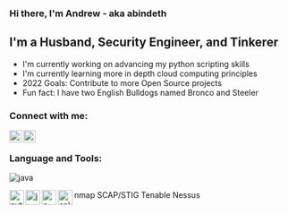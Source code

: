 ### Hi there, I'm Andrew - aka abindeth

## I'm a Husband, Security Engineer, and Tinkerer

- I'm currently working on advancing my python scripting skills
- I'm currently learning more in depth cloud computing principles
- 2022 Goals: Contribute to more Open Source projects
- Fun fact: I have two English Bulldogs named Bronco and Steeler

### Connect with me:
[<img align="left" alt="linkedin" width="22px" src="https://cdn.jsdelivr.net/npm/simple-icons@6.1.0/icons/linkedin.svg" />][linkedin]
[<img align="left" alt="twitter" width="22px" src="https://cdn.jsdelivr.net/npm/simple-icons@6.1.0/icons/twitter.svg" />][twitter]

<br />

### Language and Tools:
![java](https://cdn.jsdelivr.net/npm/simple-icons@6.1.0/icons/java.svg?sanitize=true)

<img align="left" alt="python" width="26px" src="https://cdn.jsdelivr.net/npm/simple-icons@6.1.0/icons/python.svg?raw=true" />
<img align="left" alt="java" width="26px" src="https://cdn.jsdelivr.net/npm/simple-icons@6.1.0/icons/java.svg" />
<img align="left" alt="c++" width="26px" src="https://cdn.jsdelivr.net/npm/simple-icons@6.1.0/icons/cplusplus.svg" />
<img align="left" alt="splunk" width="26px" src="https://cdn.jsdelivr.net/npm/simple-icons@6.1.0/icons/splunk.svg" />
nmap
SCAP/STIG
Tenable
Nessus

<br />
<br />

[linkedin]: https://linkedin.com/in/andrew-carmer
[twitter]: https://twitter.com/abindeth

<!---
abindeth-cybersec/abindeth-cybersec is a ✨ special ✨ repository because its `README.md` (this file) appears on your GitHub profile.
You can click the Preview link to take a look at your changes.
--->
